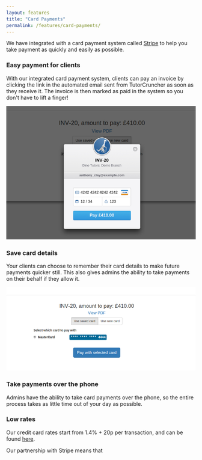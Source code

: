 ```yaml
---
layout: features
title: "Card Payments"
permalink: /features/card-payments/
---
```

We have integrated with a card payment system called [Stripe](www.stripe.com) to help you take payment as quickly and easily as possible.

### Easy payment for clients

With our integrated card payment system, clients can pay an invoice by clicking the link in the automated email sent from TutorCruncher as soon as they receive it. The invoice is then marked as paid in the system so you don't have to lift a finger!

<a href="/img/features/stripe-payment.jpg" data-lightbox="lightbox" class="thumbnail">
  <img src="/img/features/stripe-payment.jpg" alt-text="Stripe card payment"/>
</a>

### Save card details

Your clients can choose to remember their card details to make future payments quicker still. This also gives admins the ability to take payments on their behalf if they allow it.

<a href="/img/features/saved-card.png" data-lightbox="lightbox" class="thumbnail">
  <img src="/img/features/saved-card.png" alt-text="Stripe saved card"/>
</a>

### Take payments over the phone

Admins have the ability to take card payments over the phone, so the entire process takes as little time out of your day as possible.

### Low rates

Our credit card rates start from 1.4% + 20p per transaction, and can be found [here](/pricing/).

Our partnership with Stripe means that
